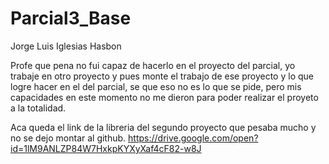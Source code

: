 # Parcial3_Base


Jorge Luis Iglesias Hasbon


Profe que pena no fui capaz de hacerlo en el proyecto del parcial, yo trabaje en otro proyecto y pues monte el trabajo de ese proyecto y lo que logre hacer en el del parcial, se que eso no es lo que se pide, pero mis capacidades en este momento no me dieron para poder realizar el proyeto a la totalidad.

Aca queda el link de la libreria del segundo proyecto que pesaba mucho y no se dejo montar al github.
https://drive.google.com/open?id=1lM9ANLZP84W7HxkpKYXyXaf4cF82-w8J




